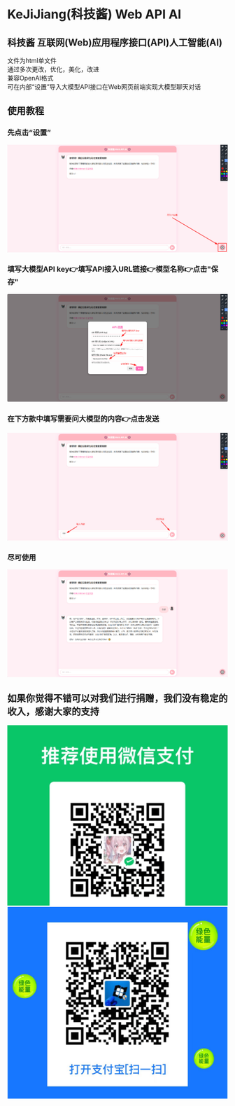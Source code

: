 # KeJiJiang(科技酱) Web API AI
## 科技酱 互联网(Web)应用程序接口(API)人工智能(AI)
文件为html单文件  
通过多次更改，优化，美化，改进  
兼容OpenAI格式  
可在内部“设置”导入大模型API接口在Web网页前端实现大模型聊天对话
## 使用教程
### 先点击“设置”
![教程1](./img/1.jpg)
### 填写大模型API key👉填写API接入URL链接👉模型名称👉点击"保存"
![教程2](./img/2.jpg)
### 在下方款中填写需要问大模型的内容👉点击发送
![教程3](./img/3.jpg)
### 尽可使用
![教程4](./img/4.jpg)



## 如果你觉得不错可以对我们进行捐赠，我们没有稳定的收入，感谢大家的支持
![WeChat](./img/wechat.jpg)![AliPay](./img/alipay.png)
